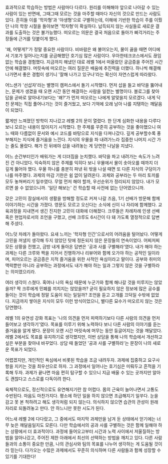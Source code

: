 효과적으로 학습하는 방법은 사람마다 다르다. 원리를 이해해야 앞으로 나아갈 수 있는 사람이 있는 반면에, 그때그때 모르는 것을 마주할 때마다 자신의 것으로 만드는 사람도 있다. 흔히들 이를 '학자형'과 '야생형'으로 구별하는데, 이해에 기반한 학습이 주를 이뤘던 나의 학창 시절을 돌아보면 '학자형'이 확실하다. 납득되지 않는 사실들로 새로운 결과를 도출하는 것은 불가능했다. 떠오르는 의문은 결국 처음으로 돌아가 삐걱거리는 주장들에 근거를 덧붙이게 했다.

'왜, 어떻게?'가 정말 중요한 사람이다. 비바람은 왜 불어오는지, 물이 끓을 때면 어디에서 기포가 일어나는지를 궁금해했던 호기심 많은 사람이다. 우아한테크코스에서도 끊임없는 학습을 경험했다. 지금까지 해냈던 대로 레벨 1에서 떠올랐던 궁금증을 주어진 시간 안에 해결했다. 머릿속에 떠오르는 여러 질문은 배움에 추진력을 더했다. 하나씩 해결해 나가면서 좋은 경험이 생기니 '잘해 나가고 있구나'라는 확신이 자연스럽게 따라왔다.

어느샌가 '선삽자'라는 별명이 캠퍼스에서 돌기 시작했다. 먼저 삽을 들고 바닥을 뚫어내는, 문제가 생겼을 때 오랜 시간 동안 해결하는 사람을 일컫는 별명이다. 블로그를 찾아 답을 곧바로 알아내기보다는 '왜?'가 먼저 떠오르는 나에게 알맞을지 모르겠다. 내게 닥친 문제는 직접 풀어나가는 것이 즐거웠고, 보다 기억에 오래 남아 나를 지탱하는 깨달음이 되었다.

짧게만 느껴졌던 방학이 지나갔고 레벨 2의 문이 열렸다. 한 단계 심화한 내용을 다루다 보니 모르는 내용이 많아지기 시작했다. 한 주제를 꾸준히 공부하는 것을 좋아했으니 여느 때와 다름없이 문서와 예시 코드를 바탕으로 지식을 다져나갔다. 깊게 공부할수록 풍부해지는 지식에 즐거움을 느낀다. 지식의 우물을 파 내려가느라 집중한 나머지 시간 가는 줄도 몰랐다. 해가 진 뒤에야 삽을 내려놓는 게 당연한 나날을 지냈다.

어느 순간부터인가 배워가는 게 더뎌짐을 눈치챘다. 바닥을 파고 내려가는 속도가 느려진 건 아니었다. 익숙하지 않은 주제를 익히다 보니 우물에서 물이 솟아오를 때까지 더 깊게 뚫어야 했다. 우물 하나를 충분히 파낸 뒤 밖을 나설 때면 또 다른 지식의 구덩이가 나를 마주했다. 과제의 마감 기한은 쉼 없이 달려온다. 과제와 공부라는 두 마리 토끼를 모두 놓쳐버리기 일쑤였다. 무얼 먼저 해야 할까, 우선순위가 정리되지 않았다. 내가 모르면 쓸 수 없었으니까. '일단 해보는' 건 학습할 때 사전에 없는 단어였으니까.

갖은 고민이 잠실에서의 생활을 방해할 정도로 커져 나갈 즈음, 1기 선배가 방문해 함께 이야기하는 시간을 가졌다. 영문도 모르고 오신다는 소식에 신이 나 자리에 함께했다. 교육과정을 지내면서 생긴 진지한 고민이 대화에 더해졌다. 크루들은 차례차례 인생 선배 혹은 현업자로서의 조언을 구했고, 선배 크루도 6시간이 다 돼 가도록 열정적으로 답변해 주셨다.

어느덧 차례가 돌아왔다. 요새 느끼는 '학자형 인간'으로서의 어려움을 털어놨다. 어떻게 고민을 꺼낼지 생각해 두지 않았던 탓에 정돈되지 않은 문장들의 연속이었다. 어찌저찌 모든 상황을 전했고, 금방 내게 돌아온 답변은 '공과 사를 구별해라'였다. 내가 해야 하는 과제는 다른 크루와 짝을 지어서 진행하거나 리뷰어와 함께 오가야 하는 공적인 일이라며, 피어오르는 궁금증은 지적 즐거움을 위한 사적인 욕심이라고 말이다. 공부와 취미의 맥락뿐만 아니라 공부하는 과정에서도 내가 해야 하는 일과 그렇지 않은 것을 구별하라는 의미였으리라.

여러 생각이 스쳤다. 혹여나 나의 욕심 때문에 누군가와 함께 해나갈 것을 미루지는 않았을까? 짝 크루에게 민폐를 끼치지는 않았을까? 굳이 필요하지 않은 정보에 많은 공수를 들이는 것이 학습에 정말 도움이 되는 일일까? 조언을 듣고 고개를 끄덕일 수밖에 없었다. 지금까지 쌓아온 지식이 모두 이런 방식이었으니, 별다른 묘수가 떠오르지 않는 것은 당연했다.

레벨 1의 유연성 강화 목표는 '나의 의견을 먼저 피력하기보다 다른 사람의 의견을 먼저 들어보고 생각하기'였다. 목표를 이루기 위해 노력하다 보니 다른 사람의 이야기를 듣는 즐거움을 알게 됐다. 문장이 오랜 시간 머릿속에 머무는 동안 둥글어지는 것을 깨달았다. 레벨 2에서도 목표를 유지하기로 생각했지만, 이번 상담을 통해 나의 학습에서 개선하고 싶은 부분을 찾아내 바꾸었다. 상담 때 들었던 '공과 사를 구별하라'는 문장이 나의 새로운 목표가 되었다.

어렵겠지만, 개인적인 욕심에서 비롯된 학습을 조금 내려두자. 과제에 집중하고 요구사항을 지키는 것을 최우선으로 하자. 그 과정에서 일어나는 호기심은 미뤄두고 흔적을 기록해 두자. 과제가 끝나면 마음 편히 탐구할 수 있으니 지금 배울 수 있는 곳까지만 알아도 괜찮다고 스스로를 다독이려 한다.

육체적으로도, 정신적으로도 유연해지기란 참 어렵다. 몸의 근육이 늘어나면서 고통도 수반된다. 마음도 마찬가지다. 평소에 하던 일을 하지 않으면 조급해지기 일쑤다. 눈을 감고 못 본 척하려고 해도 생각처럼 되지 않는다. 의식하지 않으면 습관의 관성이 원래 자리로 되돌려놓고 만다. 안 하느니만 못한 시도가 된다.

어느새 레벨 2에 다다랐고, 그 중에서도 마지막 과제만을 남겨 둔 상태에서 얻기에는 너무 늦은 깨달음일지도 모른다. 다만 학습에서의 공과 사를 구별하는 것은 함께 일해야 하는 상황에서 더 효과적이다. 과정에 들어오고부터 시간과 노력 사이에서 저울질하는 방법을 알아나갔고, 주어진 제한 아래에서 최선의 선택하는 방법을 깨치고 있다. 다른 사람들과의 소통이 중요한 만큼, 나의 관심사와 팀의 목표를 나누어 생각하는 게 도움될 것이라 믿는다. 다가오는 수많은 과제에서도 꾸준히 의식하며 다른 사람들과 함께 성장할 수 있기를 기대한다!
